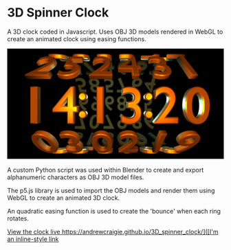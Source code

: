 # 3D Spinner Clock

A 3D clock coded in Javascript. Uses OBJ 3D models rendered in WebGL to create an animated clock using easing functions.

![3D Spinner Clock Screenshot](https://github.com/AndrewCraigie/3D_spinner_clock/blob/master/images/3D_spinner_clock.png "3D Spinner Clock")

A custom Python script was used within Blender to create and export alphanumeric characters as OBJ 3D model files.

The p5.js library is used to import the OBJ models and render them using WebGL to create an animated 3D clock.

An quadratic easing function is used to create the 'bounce' when each ring rotates.

[View the clock live https://andrewcraigie.github.io/3D_spinner_clock/]([I'm an inline-style link](https://www.google.com)
